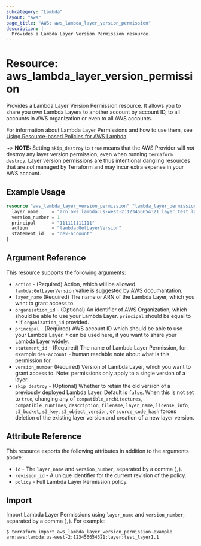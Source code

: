 ```yaml
---
subcategory: "Lambda"
layout: "aws"
page_title: "AWS: aws_lambda_layer_version_permission"
description: |-
  Provides a Lambda Layer Version Permission resource.
---
```


# Resource: aws_lambda_layer_version_permission

Provides a Lambda Layer Version Permission resource. It allows you to share you own Lambda Layers to another account by account ID, to all accounts in AWS organization or even to all AWS accounts.

For information about Lambda Layer Permissions and how to use them, see [Using Resource-based Policies for AWS Lambda][1]

~> **NOTE:** Setting `skip_destroy` to `true` means that the AWS Provider will _not_ destroy any layer version permission, even when running `terraform destroy`. Layer version permissions are thus intentional dangling resources that are _not_ managed by Terraform and may incur extra expense in your AWS account.

## Example Usage

```terraform
resource "aws_lambda_layer_version_permission" "lambda_layer_permission" {
  layer_name     = "arn:aws:lambda:us-west-2:123456654321:layer:test_layer1"
  version_number = 1
  principal      = "111111111111"
  action         = "lambda:GetLayerVersion"
  statement_id   = "dev-account"
}
```

## Argument Reference

This resource supports the following arguments:

* `action` - (Required) Action, which will be allowed. `lambda:GetLayerVersion` value is suggested by AWS documantation.
* `layer_name` (Required) The name or ARN of the Lambda Layer, which you want to grant access to.
* `organization_id` - (Optional) An identifier of AWS Organization, which should be able to use your Lambda Layer. `principal` should be equal to `*` if `organization_id` provided.
* `principal` - (Required) AWS account ID which should be able to use your Lambda Layer. `*` can be used here, if you want to share your Lambda Layer widely.
* `statement_id` - (Required) The name of Lambda Layer Permission, for example `dev-account` - human readable note about what is this permission for.
* `version_number` (Required) Version of Lambda Layer, which you want to grant access to. Note: permissions only apply to a single version of a layer.
* `skip_destroy` - (Optional) Whether to retain the old version of a previously deployed Lambda Layer. Default is `false`. When this is not set to `true`, changing any of `compatible_architectures`, `compatible_runtimes`, `description`, `filename`, `layer_name`, `license_info`, `s3_bucket`, `s3_key`, `s3_object_version`, or `source_code_hash` forces deletion of the existing layer version and creation of a new layer version.

## Attribute Reference

This resource exports the following attributes in addition to the arguments above:

* `id` - The `layer_name` and `version_number`, separated by a comma (`,`).
* `revision_id` - A unique identifier for the current revision of the policy.
* `policy` - Full Lambda Layer Permission policy.

## Import

Import Lambda Layer Permissions using `layer_name` and `version_number`, separated by a comma (`,`). For example:

```
$ terraform import aws_lambda_layer_version_permission.example arn:aws:lambda:us-west-2:123456654321:layer:test_layer1,1
```

[1]: https://docs.aws.amazon.com/lambda/latest/dg/access-control-resource-based.html#permissions-resource-xaccountlayer
